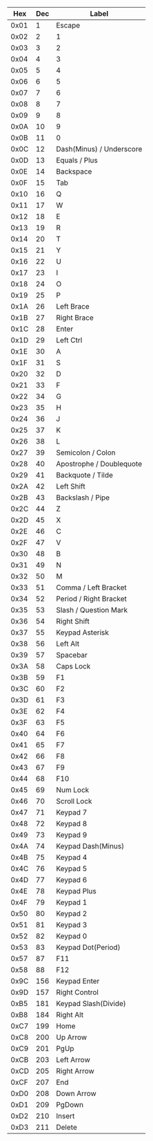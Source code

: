 | Hex | Dec | Label |
|-----|-----|--------|
| 0x01 | 1 | Escape |
| 0x02 | 2 | 1 |
| 0x03 | 3 | 2 |
| 0x04 | 4 | 3 |
| 0x05 | 5 | 4 |
| 0x06 | 6 | 5 |
| 0x07 | 7 | 6 |
| 0x08 | 8 | 7 |
| 0x09 | 9 | 8 |
| 0x0A | 10 | 9 |
| 0x0B | 11 | 0 |
| 0x0C | 12 | Dash(Minus) / Underscore |
| 0x0D | 13 | Equals / Plus |
| 0x0E | 14 | Backspace |
| 0x0F | 15 | Tab |
| 0x10 | 16 | Q |
| 0x11 | 17 | W |
| 0x12 | 18 | E |
| 0x13 | 19 | R |
| 0x14 | 20 | T |
| 0x15 | 21 | Y |
| 0x16 | 22 | U |
| 0x17 | 23 | I |
| 0x18 | 24 | O |
| 0x19 | 25 | P |
| 0x1A | 26 | Left Brace |
| 0x1B | 27 | Right Brace |
| 0x1C | 28 | Enter |
| 0x1D | 29 | Left Ctrl |
| 0x1E | 30 | A |
| 0x1F | 31 | S |
| 0x20 | 32 | D |
| 0x21 | 33 | F |
| 0x22 | 34 | G |
| 0x23 | 35 | H |
| 0x24 | 36 | J |
| 0x25 | 37 | K |
| 0x26 | 38 | L |
| 0x27 | 39 | Semicolon / Colon |
| 0x28 | 40 | Apostrophe / Doublequote |
| 0x29 | 41 | Backquote / Tilde |
| 0x2A | 42 | Left Shift |
| 0x2B | 43 | Backslash / Pipe |
| 0x2C | 44 | Z |
| 0x2D | 45 | X |
| 0x2E | 46 | C |
| 0x2F | 47 | V |
| 0x30 | 48 | B |
| 0x31 | 49 | N |
| 0x32 | 50 | M |
| 0x33 | 51 | Comma / Left Bracket |
| 0x34 | 52 | Period / Right Bracket |
| 0x35 | 53 | Slash / Question Mark |
| 0x36 | 54 | Right Shift |
| 0x37 | 55 | Keypad Asterisk |
| 0x38 | 56 | Left Alt |
| 0x39 | 57 | Spacebar |
| 0x3A | 58 | Caps Lock |
| 0x3B | 59 | F1 |
| 0x3C | 60 | F2 |
| 0x3D | 61 | F3 |
| 0x3E | 62 | F4 |
| 0x3F | 63 | F5 |
| 0x40 | 64 | F6 |
| 0x41 | 65 | F7 |
| 0x42 | 66 | F8 |
| 0x43 | 67 | F9 |
| 0x44 | 68 | F10 |
| 0x45 | 69 | Num Lock |
| 0x46 | 70 | Scroll Lock |
| 0x47 | 71 | Keypad 7 |
| 0x48 | 72 | Keypad 8 |
| 0x49 | 73 | Keypad 9 |
| 0x4A | 74 | Keypad Dash(Minus) |
| 0x4B | 75 | Keypad 4 |
| 0x4C | 76 | Keypad 5 |
| 0x4D | 77 | Keypad 6 |
| 0x4E | 78 | Keypad Plus |
| 0x4F | 79 | Keypad 1 |
| 0x50 | 80 | Keypad 2 |
| 0x51 | 81 | Keypad 3 |
| 0x52 | 82 | Keypad 0 |
| 0x53 | 83 | Keypad Dot(Period) |
| 0x57 | 87 | F11 |
| 0x58 | 88 | F12 |
| 0x9C | 156 | Keypad Enter |
| 0x9D | 157 | Right Control |
| 0xB5 | 181 | Keypad Slash(Divide) |
| 0xB8 | 184 | Right Alt |
| 0xC7 | 199 | Home |
| 0xC8 | 200 | Up Arrow |
| 0xC9 | 201 | PgUp |
| 0xCB | 203 | Left Arrow |
| 0xCD | 205 | Right Arrow |
| 0xCF | 207 | End |
| 0xD0 | 208 | Down Arrow |
| 0xD1 | 209 | PgDown |
| 0xD2 | 210 | Insert |
| 0xD3 | 211 | Delete |

